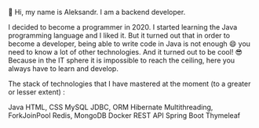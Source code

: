 👋 Hi, my name is Aleksandr. I am a backend developer.

I decided to become a programmer in 2020. I started learning the Java programming language and I liked it. But it turned out that in order to become a developer, being able to write code in Java is not enough 😄 you need to know a lot of other technologies. And it turned out to be cool! 😎 Because in the IT sphere it is impossible to reach the ceiling, here you always have to learn and develop.

The stack of technologies that I have mastered at the moment (to a greater or lesser extent) :

Java
HTML, CSS
MySQL
JDBC, ORM Hibernate
Multithreading, ForkJoinPool
Redis, MongoDB
Docker
REST API
Spring Boot
Thymeleaf
